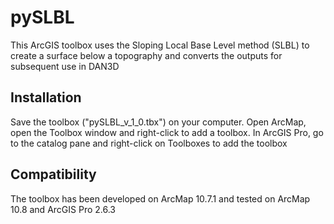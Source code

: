 # pySLBL
This ArcGIS toolbox uses the Sloping Local Base Level method (SLBL) to create a surface below a topography and converts the outputs for subsequent use in DAN3D

## Installation
Save the toolbox ("pySLBL_v_1_0.tbx") on your computer. Open ArcMap, open the Toolbox window and right-click to add a toolbox. In ArcGIS Pro, go to the catalog pane and right-click on Toolboxes to add the toolbox

## Compatibility
The toolbox has been developed on ArcMap 10.7.1 and tested on ArcMap 10.8 and ArcGIS Pro 2.6.3
